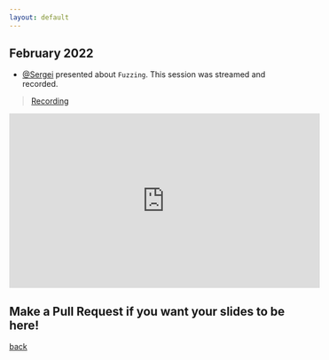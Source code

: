 ```yaml
---
layout: default
---
```


## February 2022

- [@Sergei](https://www.linkedin.com/in/sergei-zaiats/) presented about `Fuzzing`. This session was streamed and recorded.  
> [Recording](https://youtu.be/06MTxNWPB8w) 
<iframe width="560" height="315" src="https://www.youtube-nocookie.com/embed/06MTxNWPB8w" title="YouTube video player" frameborder="0" allow="accelerometer; autoplay; clipboard-write; encrypted-media; gyroscope; picture-in-picture" allowfullscreen></iframe>


## Make a Pull Request if you want your slides to be here!

[back](/)
